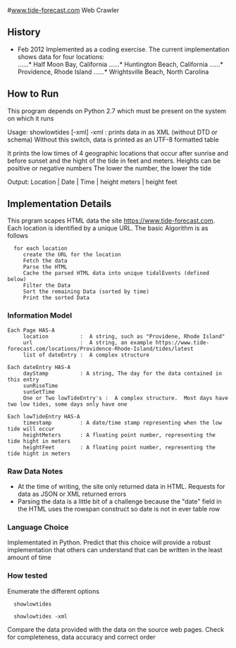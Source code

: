 #www.tide-forecast.com Web Crawler

## History
   * Feb 2012 Implemented as a coding exercise.  The current implementation shows
     data for four locations:  
......* Half Moon Bay, California
......* Huntington Beach, California
......* Providence, Rhode Island
......* Wrightsville Beach, North Carolina
   
## How to Run
   This program depends on Python 2.7 which must be present on the system on which it runs

   Usage:  showlowtides [-xml]
      -xml :  prints data in as XML (without DTD or schema)
              Without this switch, data is printed as an UTF-8 formatted table

   It prints the low times of 4 geographic locations that occur after sunrise and before sunset and
   the hight of the tide in feet and meters.  Heights can be positive or negative numbers
   The lower the number, the lower the tide

   Output:
      Location | Date | Time | height meters | height feet

## Implementation Details
   This prgram scapes HTML data the site https://www.tide-forecast.com.  Each location
   is identified by a unique URL.  The basic Algorithm is as follows
     
      for each location
         create the URL for the location
         Fetch the data
         Parse the HTML
         Cache the parsed HTML data into unique tidalEvents (defined below)
         Filter the Data
         Sort the remaining Data (sorted by time)
         Print the sorted Data


### Information Model

    Each Page HAS-A
         location          :  A string, such as "Providene, Rhode Island"
         url               :  A string, an example https://www.tide-forecast.com/locations/Providence-Rhode-Island/tides/latest
         list of dateEntry :  A complex structure

    Each dateEntry HAS-A
         dayStamp          : A string, The day for the data contained in this entry
         sunRiseTime
         sunSetTime
         One or Two lowTideEntry's :  A complex structure.  Most days have two low tides, some days only have one

    Each lowTideEntry HAS-A
         timestamp         : A date/time stamp representing when the low tide will occur
         heightMeters      : A floating point number, representing the tide hight in meters
         heightFeet        : A floating point number, representing the tide hight in meters
    
### Raw Data Notes
   * At the time of writing, the site only returned data in HTML.  Requests for data as JSON or XML returned errors
   * Parsing the data is a little bit of a challenge because the "date" field in the HTML uses the rowspan construct
     so date is not in ever table row

### Language Choice
   Implementated in Python.  Predict that this choice will provide a robust implementation that others can understand
   that can be written in the least amount of time

### How tested
   Enumerate the different options

      showlowtides 

      showlowtides -xml

   Compare the data provided with the data on the source web pages.
   Check for completeness, data accuracy and correct order
